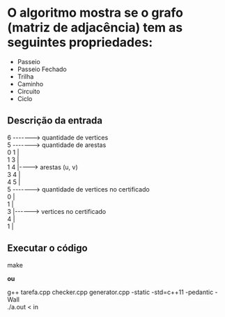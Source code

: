<h1>O algoritmo mostra se o grafo (matriz de adjacência) tem as seguintes propriedades:</h1>
<ul>

<li>Passeio</li>
<li>Passeio Fechado</li>
<li>Trilha</li>
<li>Caminho</li>
<li>Circuito</li>
<li>Ciclo</li>

</ul>

<h2> Descrição da entrada</h2>

<p>
6 -------> quantidade de vertices<br>
5 -------> quantidade de arestas<br>
0 1 |<br>
1 3 |<br>
1 4 |----> arestas (u, v)<br>
3 4 |<br>
4 5 |<br>
5 -------> quantidade de vertices no certificado<br>
0 |<br>
1 |<br>
3 |------> vertices no certificado<br>
4 |<br>
1 |<br>
 </p>
 
 <h2> Executar o código </h2>
 <p>make</p> 
 <p><b>ou</b></p>
 <p>
 g++ tarefa.cpp checker.cpp generator.cpp -static -std=c++11 -pedantic -Wall<br>
 ./a.out < in
 </p>
